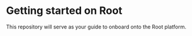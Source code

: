 # Getting started on Root

This repository will serve as your guide to onboard onto the Root platform.
